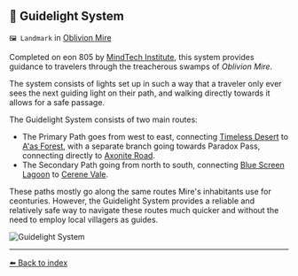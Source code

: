 ## 🔦 Guidelight System

`🖼️ Landmark` in [Oblivion Mire](../refs/oblivion_mire.md)

Completed on eon 805 by [MindTech Institute](../refs/mindtech_institute.md), this system provides guidance to travelers through the treacherous swamps of _Oblivion Mire_.

The system consists of lights set up in such a way that a traveler only ever sees the next guiding light on their path, and walking directly towards it allows for a safe passage.

The Guidelight System consists of two main routes:
- The Primary Path goes from west to east, connecting [Timeless Desert](../refs/timeless_desert.md) to [A'as Forest](../refs/aas_forest.md), with a separate branch going towards Paradox Pass, connecting directly to [Axonite Road](../refs/axonite_road.md).
- The Secondary Path going from north to south, connecting [Blue Screen Lagoon](../refs/blue_screen_lagoon.md) to [Cerene Vale](../refs/cerene_vale.md).

These paths mostly go along the same routes Mire's inhabitants use for ceonturies. However, the Guidelight System provides a reliable and relatively safe way to navigate these routes much quicker and without the need to employ local villagers as guides.

![Guidelight System](../i/guidelight_system.png)


----------
[⬅️ Back to index](../#9840_s)